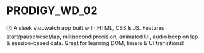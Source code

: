 # PRODIGY_WD_02
🕒 A sleek stopwatch app built with HTML, CSS &amp; JS. Features start/pause/reset/lap, millisecond precision, animated UI, audio beep on lap &amp; session-based data. Great for learning DOM, timers &amp; UI transitions!
